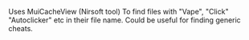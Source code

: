 Uses MuiCacheView (Nirsoft tool) To find files with "Vape", "Click" "Autoclicker" etc in their file name. Could be useful for finding generic cheats.
